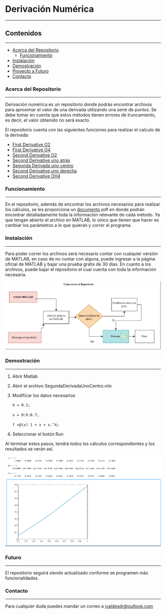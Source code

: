 # Derivación Numérica
 

----------------

## Contenidos
------------------
* [Acerca del Repositorio](#Acerca_del_Repositorio)
    * [Funcionamiento](#Funcionamiento)
* [Instalación](#Instalación)
* [Demostración](#Demostración)
* [Proyecto a Futuro](#Futuro)
* [Contacto](#Contacto)
### Acerca del Repositorio
-------------

Derivación numérica es un repositorio donde podrás encontrar archivos para aproximar el valor de una derivada utilizando una serie de puntos. Se debe tomar en cuenta que estos métodos tienen errores de truncamiento, es decir, el valor obtenido no será exacto.

El repositorio cuenta con  las siguientes funciones para realizar el calculo de la derivada:

- [First Derivative O2](FirstDerO2.mlx)
- [First Derivative O4](FirstDerO4.mlx) 
- [Second Derivative O2](SecDerivO2.mlx)
- [Second Derivative uno atrás](SegundaDerivadaUnoAtras.mlx)
- [Segunda Derivada uno centro](SegundaDerivadaUnoCentro.mlx)
- [Second Derivative uno derecha](SegundaDerivadaUnoDerecha.mlx)
- [Second Derivative OH4](secondDerivativeOH4.mlx)



### Funcionamiento 
------

En el repositorio, además de encontrar los archivos necesarios para realizar los cálculos, se les proporciona un [documento](ProyectoDer.pdf) pdf en donde podrán encontrar detalladamente toda la información relevante de cada método.
Ya que tengan abierto el archivo en MATLAB, lo único que tienen que hacer es cambiar los parámetros a lo que quieran y correr el programa.

### Instalación       
-------

Para poder correr los archivos será necesario contar con cualquier versión de MATLAB, en caso de no contar con alguna, puede ingresar a la página oficial de MATLAB y bajar una prueba gratis de 30 días. 
En cuanto a los archivos, puede bajar el repositorio el cual cuenta con toda la información necesaria.


![Instalación](diagrama_Readme.png)


### Demostración

--------

1. Abrir Matlab
2. Abrir el archivo SegundaDerivadaUnoCentro.mlx 
3. Modificar los datos necesarios
	
	```
	h = 0.1;  
	
	x = 0:h:0.7;
	
	f =@(x) 1 + x + x.^4;
	
	```

4. Seleccionar el botón Run

Al terminar estos pasos, tendrá todos los cálculos correspondientes y los resultados se verán así.

![Segunda derivada uno centro](SDUC.png)



### Futuro

-------

El repositorio seguirá siendo actualizado conforme se programen más funcionalidades.


### Contacto
-------

Para cualquier duda puedes mandar un correo a jvaldesdr@outlook.com






















